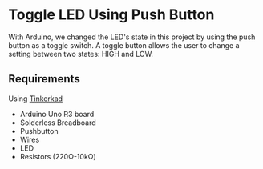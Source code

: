 # Toggle LED Using Push Button
With Arduino, we changed the LED's state in this project by using the push button as a toggle switch. A toggle button allows the user to change a setting between two states: HIGH and LOW.

## Requirements
Using [Tinkerkad](www.tinkercad.com)
*  Arduino Uno R3 board
* Solderless Breadboard
* Pushbutton 
* Wires
* LED
* Resistors (220Ω-10kΩ)
